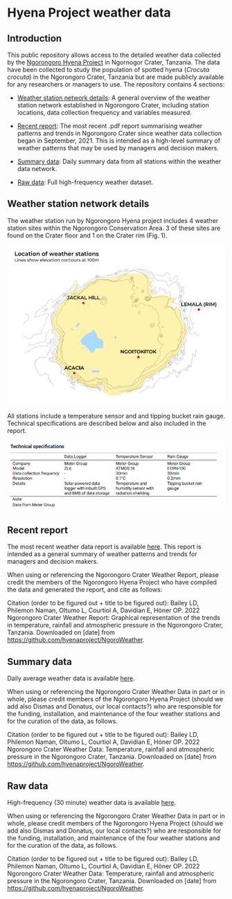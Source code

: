 # Hyena Project weather data

## Introduction 

This public repository allows access to the detailed weather data collected by the [Ngorongoro Hyena Project](https://hyena-project.com/) in Ngornogor Crater, Tanzania. The data have been collected to study the population of spotted hyena (*Crocuta crocuta*) in the Ngorongoro Crater, Tanzania but are made publicly available for any researchers or managers to use. The repository contains 4 sections:

- [Weather station network details](#network): A general overview of the weather station network established in Ngorongoro Crater, including station locations, data collection frequency and variables measured.

- [Recent report](#report): The most recent .pdf report summarising weather patterns and trends in Ngorongoro Crater since weather data collection began in September, 2021. This is intended as a high-level summary of weather patterns that may be used by managers and decision makers.

- [Summary data](#summarydata): Daily summary data from all stations within the weather data network.

- [Raw data](#rawdata): Full high-frequency weather dataset.

<a name="network"/>

## Weather station network details

The weather station run by Ngorongoro Hyena project includes 4 weather station sites within the Ngorongoro Conservation Area. 3 of these sites are found on the Crater floor and 1 on the Crater rim (Fig. 1).

![](img/station_map.png)

All stations include a temperature sensor and and tipping bucket rain gauge. Technical specifications are described below and also included in the report.

![](img/specs.png)

<a name="report"/>

## Recent report

The most recent weather data report is available [here](report/NCAA_weather_report_Hyena_Project.pdf). This report is intended as a general summary of weather patterns and trends for managers and decision makers.

When using or referencing the Ngorongoro Crater Weather Report, please credit the members of the Ngorongoro Hyena Project who have compiled the data and generated the report, and cite as follows:

Citation (order to be figured out + title to be figured out): Bailey LD, Philemon Naman, Oltumo L, Courtiol A, Davidian E, Höner OP. 2022 Ngorongoro Crater Weather Report: Graphical representation of the trends in temperature, rainfall and atmospheric pressure in the Ngorongoro Crater, Tanzania. Downloaded on [date] from https://github.com/hyenaproject/NgoroWeather.

<a name="summarydata"/>

## Summary data

Daily average weather data is available [here](data/summary/weatherdata_summary_2022-12-05.csv).

When using or referencing the Ngorongoro Crater Weather Data in part or in whole, please credit members of the Ngorongoro Hyena Project (should we add also Dismas and Donatus, our local contacts?) who are responsible for the funding, installation, and maintenance of the four weather stations and for the curation of the data, as follows.

Citation (order to be figured out + title to be figured out): Bailey LD, Philemon Naman, Oltumo L, Courtiol A, Davidian E, Höner OP. 2022 Ngorongoro Crater Weather Data: Temperature, rainfall and atmospheric pressure in the Ngorongoro Crater, Tanzania. Downloaded on [date] from https://github.com/hyenaproject/NgoroWeather.

<a name="rawdata"/>

## Raw data

High-frequency (30 minute) weather data is available [here](data/raw/weatherdata_raw_2022-12-05.csv).

When using or referencing the Ngorongoro Crater Weather Data in part or in whole, please credit members of the Ngorongoro Hyena Project (should we add also Dismas and Donatus, our local contacts?) who are responsible for the funding, installation, and maintenance of the four weather stations and for the curation of the data, as follows.

Citation (order to be figured out + title to be figured out): Bailey LD, Philemon Naman, Oltumo L, Courtiol A, Davidian E, Höner OP. 2022 Ngorongoro Crater Weather Data: Temperature, rainfall and atmospheric pressure in the Ngorongoro Crater, Tanzania. Downloaded on [date] from https://github.com/hyenaproject/NgoroWeather.


